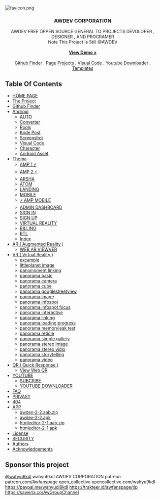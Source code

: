 <br/>
<p align="center">
  
![favicon.png](https://awdev-corporation.github.io/awdev/favicon.png)</p>

</a>

  <h3 align="center">AWDEV CORPORATION</h3>

  <p align="center">
    AWDEV FREE OPPEN SOURCE GENERAL TO PROJECTS DEVOLOPER , DESIGNER , AND PROGRAMER  <br/>
    Note This Project Is Still @AWDEV
    <br/>
    <br/>
    <a href="https://www.awdev.my.id"><strong>View Demo »</strong></a>
    <br/>
    <br/>
    <a href="https://www.awdev.my.id/GitHub-Finder/index.html">Github Finder</a>
    .
    <a href="https://www.awdev.my.id/home.html ">Page Projects</a>
    .
    <a href="https://www.awdev.my.id/android/vc/index.html">Visual Code</a>
    .
    <a href="https://www.awdev.my.id/youtube/downloader.html">Youtube Downloader</a>
    .
    <a href="https://www.awdev.my.id/thema">Templates</a>    
  </p>
</p>



## Table Of Contents

- [HOME PAGE](https://www.awdev.my.id)
- [The Project](https://www.awdev.my.id/home.html)
- [Github Finder](https://www.awdev.my.id/GitHub-Finder/index.html)
- [Android](https://www.awdev.my.id/android)
  - [AUTO](https://www.awdev.my.id/android/auto)
  - [Converter](https://www.awdev.my.id/android/auto/convert.html)
  - [Rools](https://www.awdev.my.id/android/auto/rools.html)
  - [Kode Post](https://www.awdev.my.id/android/kodepost)
  - [Screenshot](https://www.awdev.my.id/android/screen/index.html)
  - [Visual Code](https://www.awdev.my.id/android/vc/index.html)
  - [Character](https://www.awdev.my.id/android/character.html)
  - [Android Asset](https://www.awdev.my.id/android/index.html)
- [Thema](https://www.awdev.my.id/thema)
  - [AMP 1 ⚡](https://www.awdev.my.id/thema/amp/v1.html)
  - [AMP 2 ⚡](https://www.awdev.my.id/thema/amp/v2.html)
  - [ARSHA](https://www.awdev.my.id/thema/arsha/index.html)
  - [ATOM](https://www.awdev.my.id/thema/atom/index.html)
  - [LANDING](https://www.awdev.my.id/thema/landing/index.html)
  - [MOBILE](https://www.awdev.my.id/thema/mobile/index.html)
  - [⚡ AMP MOBILE](https://www.awdev.my.id/thema/mobile/amp.html)
  - [ADMIN DASHBOARD](https://www.awdev.my.id/thema/pages/dashboard.html)
  - [SIGN IN](https://www.awdev.my.id/thema/pages/sign-in.html)
  - [SIGN UP](https://www.awdev.my.id/thema/pages/sign-up.html)
  - [VIRTUAL REALITY](https://www.awdev.my.id/thema/pages/virtual-reality.html)
  - [BILLING](https://www.awdev.my.id/thema/pages/billing.html)
  - [RTL](https://www.awdev.my.id/thema/rtl.html)
  - [Index](https://www.awdev.my.id/thema/index.html)
- [AR ( Augmented Reality )](https://www.awdev.my.id/ar/)
  - [WEB AR VIEWVER](https://www.awdev.my.id/ar/index.html)
- [VR ( Virtual Reality )](https://www.awdev.my.id/vr/)
  - [excample](https://www.awdev.my.id/vr/examples/)
  - [littleplanet image](https://www.awdev.my.id/vr/examples/littleplanet_image.html)
  - [panomoment linking](https://www.awdev.my.id/vr/examples/panomoment_linking.html)
  - [panorama basic](https://www.awdev.my.id/vr/examples/panorama_basic.html)
  - [panorama camera](https://www.awdev.my.id/vr/examples/panorama_camera.html)
  - [panorama cube](https://www.awdev.my.id/vr/examples/panorama_cube.html)
  - [panorama googlestreetview](https://www.awdev.my.id/vr/examples/panorama_googlestreetview.html)
  - [panorama image](https://www.awdev.my.id/vr/examples/panorama_image.html)
  - [panorama infospot](https://www.awdev.my.id/vr/examples/panorama_infospot.html)
  - [panorama infospot focus](https://www.awdev.my.id/vr/examples/panorama_infospot_focus.html)
  - [panorama interactive](https://www.awdev.my.id/vr/examples/panorama_interactive.html)
  - [panorama linking](https://www.awdev.my.id/vr/examples/panorama_linking.html)
  - [panorama loading progress](https://www.awdev.my.id/vr/examples/panorama_loading_progress.html)
  - [panorama memoryleak test](https://www.awdev.my.id/vr/examples/panorama_memoryleak_test.html)
  - [panorama reticle](https://www.awdev.my.id/vr/examples/panorama_reticle.html)
  - [panorama simple gallery](https://www.awdev.my.id/vr/examples/panorama_simple_gallery.html)
  - [panorama stereo image](https://www.awdev.my.id/vr/examples/panorama_stereo_image.html)
  - [panorama stereo vidio](https://www.awdev.my.id/vr/examples/panorama_stereo_video.html)
  - [panorama storytelling](https://www.awdev.my.id/vr/examples/panorama_storytelling.html)
  - [panorama video](https://www.awdev.my.id/vr/examples/panorama_video.html)
- [QR ( Quick Response )](https://qr.awdev.my.id)
  - [View Web QR](https://qr.awdev.my.id/v3)
- [YOUTUBE](https://youtube.com/channel/UCyp-Fn_0Ek4_aXIFbcWaq0w)
  - [SUBCRIBE](https://youtube.com/channel/UCyp-Fn_0Ek4_aXIFbcWaq0w)
  - [YOUTUBE DOWNLOADER](https://www.awdev.my.id/youtube/downloader.html)
- [FAQ](https://www.awdev.my.id/faq.html)
- [PRIVASY](https://www.awdev.my.id/privasy.html)
- [404](https://www.awdev.my.id/404.html)
- [APP](https://www.awdev.my.id/app/htmleditor-2-1.apk)
  - [awdev-2-2.aab.zip](app/awdev-2-2.aab.zip)
  - [awdev-2-2.apk](app/awdev-2-2.apk)
  - [htmleditor-2-1.aab.zip](app/htmleditor-2-1.aab.zip)
  - [htmleditor-2-1.apk](app/htmleditor-2-1.apk)
- [License](LICENSE)
- [SECURITY](SECURITY.md)
- [Authors](#authors)
- [Acknowledgements](#acknowledgements)

## Sponsor this project

[@wahyu9kdl](https://github.com/sponsors/wahyu9kdl)
wahyu9kdl AWDEV CORPORATION
patreon
patreon.com/Awfanspage
open_collective
opencollective.com/wahyu9kdl
https://paypal.me/wahyudi9kdl
https://trakteer.id/awfanspage/tip
https://saweria.co/AwGroupChannel
